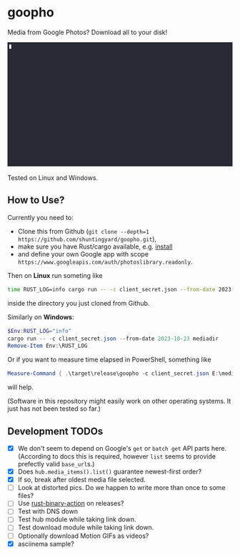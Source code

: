 # goopho

Media from Google Photos? Download all to your disk!

![console demo](demo1.gif)

Tested on Linux and Windows.

## How to Use?

Currently you need to:

- Clone this from Github (`git clone --depth=1 https://github.com/shuntingyard/goopho.git`),
- make sure you have Rust/cargo available, e.g. [install](https://www.rust-lang.org/)
- and define your own Google app with scope `https://www.googleapis.com/auth/photoslibrary.readonly`.

Then on **Linux** run someting like

```bash
time RUST_LOG=info cargo run -- -c client_secret.json --from-date 2023-10-23 mediadir
```

inside the directory you just cloned from Github.

Similarly on **Windows**:

```ps1
$Env:RUST_LOG="info"
cargo run -- -c client_secret.json --from-date 2023-10-23 mediadir
Remove-Item Env:\RUST_LOG
```

Or if you want to measure time elapsed in PowerShell, something like

```ps1
Measure-Command { .\target\release\goopho -c client_secret.json E:\mediadir | Out-Default }
```

will help.

(Software in this repository might easily work on other operating systems.
It just has not been tested so far.)

## Development TODOs

- [x] We don't seem to depend on Google's `get` or `batch get` API parts here.
    (According to docs this is required, however `list` seems to provide
    prefectly valid `base_url`s.)
- [x] Does `hub.media_items().list()` guarantee newest-first order?
- [x] If so, break after oldest media file selected.
- [ ] Look at distorted pics. Do we happen to write more than once to some files?
- [ ] Use [rust-binary-action](https://github.com/marketplace/actions/build-and-upload-rust-binary-to-github-releases)
    on releases?
- [ ] Test with DNS down
- [ ] Test hub module while taking link down.
- [ ] Test download module while taking link down.
- [ ] Optionally download Motion GIFs as videos?
- [x] asciinema sample?

